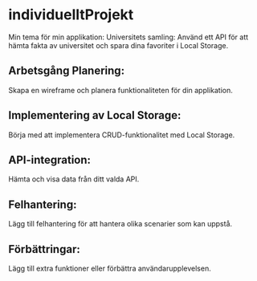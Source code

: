 # individuelltProjekt
Min tema för min applikation: Universitets samling: Använd ett API för att hämta fakta av universitet och spara dina favoriter i Local Storage.


## Arbetsgång Planering:
 Skapa en wireframe och planera funktionaliteten för din applikation. 
 ## Implementering av Local Storage:
 Börja med att implementera CRUD-funktionalitet med Local Storage.
## API-integration:
 Hämta och visa data från ditt valda API.
## Felhantering:
 Lägg till felhantering för att hantera olika scenarier som kan uppstå. 
## Förbättringar:
 Lägg till extra funktioner eller förbättra användarupplevelsen.
